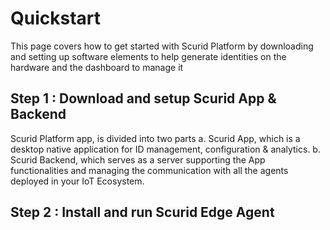 # Quickstart

This page covers how to get started with Scurid Platform by downloading and setting up software elements to help generate identities on the hardware and the dashboard to manage it 

## Step 1 : Download and setup Scurid App & Backend
Scurid Platform app, is divided into two parts
a. Scurid App, which is a desktop native application for ID management, configuration & analytics.
b. Scurid Backend, which serves as a server supporting the App functionalities and managing the communication with all the agents deployed in your IoT Ecosystem.



## Step 2 : Install and run Scurid Edge Agent